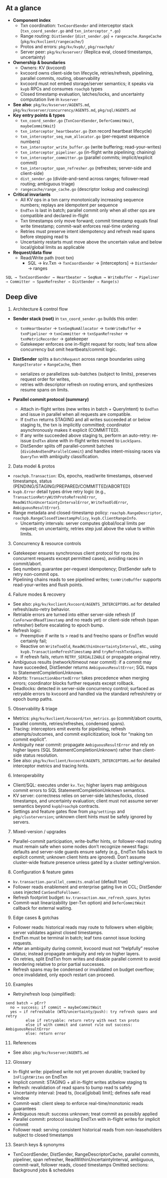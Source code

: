 ## At a glance
- **Component index**
  - Txn coordination: `TxnCoordSender` and interceptor stack (`txn_coord_sender.go` and `txn_interceptor_*.go`)
  - Range routing: `DistSender` (`dist_sender.go`) + `rangecache.RangeCache` (`pkg/kv/kvclient/rangecache/`)
  - Protos and errors: `pkg/kv/kvpb/`, `pkg/roachpb/`
  - Server peer: `pkg/kv/kvserver/` (Replica eval, closed timestamps, uncertainty)
- **Ownership & boundaries**
  - Owners: KV (kvcoord)
  - kvcoord owns client-side txn lifecycle, retries/refresh, pipelining, parallel commits, routing, observability
  - kvcoord must not embed storage/server semantics; it speaks via `kvpb` RPCs and consumes `roachpb` types
  - Closed timestamp evaluation, latches/locks, and uncertainty computation live in `kvserver`
- **See also**: `pkg/kv/kvserver/AGENTS.md`, `pkg/kv/kvserver/concurrency/AGENTS.md`, `pkg/sql/AGENTS.md`
- **Key entry points & types**
  - `txn_coord_sender.go` (`TxnCoordSender`, `DeferCommitWait`, `maybeCommitWait`)
  - `txn_interceptor_heartbeater.go` (txn record heartbeat lifecycle)
  - `txn_interceptor_seq_num_allocator.go` (per-request sequence numbers)
  - `txn_interceptor_write_buffer.go` (write buffering; read-your-writes)
  - `txn_interceptor_pipeliner.go` (in-flight write pipelining; chaining)
  - `txn_interceptor_committer.go` (parallel commits; implicit/explicit commit)
  - `txn_interceptor_span_refresher.go` (refreshes; server-side and client-side)
  - `dist_sender.go` (divide-and-send across ranges; follower-read routing; ambiguous triage)
  - `rangecache/range_cache.go` (descriptor lookup and coalescing)
- **Critical invariants**
  - All KV ops in a txn carry monotonically increasing sequence numbers; replays are idempotent per sequence
  - `EndTxn` is last in batch; parallel commit only when all other ops are compatible and declared in-flight
  - Txn timestamps only move forward; commit timestamp equals final write timestamp; commit-wait enforces real-time ordering
  - Retries must preserve intent idempotency and refresh read spans before stepping read ts
  - Uncertainty restarts must move above the uncertain value and below local/global limits as applicable
- **Request/data flow**
  - Read/Write path (root txn)
    - SQL → kv.Txn → `TxnCoordSender` → [interceptors] → `DistSender` → ranges
```
SQL → TxnCoordSender → Heartbeater → SeqNum → WriteBuffer → Pipeliner → Committer → SpanRefresher → DistSender → Range(s)
```

## Deep dive
1) Architecture & control flow
- **Sender stack (root)** in `txn_coord_sender.go` builds this order:
  - `txnHeartbeater` → `txnSeqNumAllocator` → `txnWriteBuffer` → `txnPipeliner` → `txnCommitter` → `txnSpanRefresher` → `txnMetricRecorder` → gatekeeper
  - Gatekeeper enforces one in-flight request for roots; leaf txns allow concurrency but omit heartbeats/commit logic.
- **DistSender** splits a `BatchRequest` across range boundaries using `RangeIterator` + `RangeCache`, then
  - serializes or parallelizes sub-batches (subject to limits), preserves request order for writes,
  - retries with descriptor refresh on routing errors, and synthesizes resume spans on limits.

- **Parallel commit protocol (summary)**
  - Attach in-flight writes (new writes in batch + QueryIntent) to `EndTxn` and issue in parallel when all requests are compatible.
  - If `EndTxn` returns STAGING and all writes succeeded at or below staging ts, the txn is implicitly committed; coordinator asynchronously makes it explicit (COMMITTED).
  - If any write succeeded above staging ts, perform an auto-retry: re-issue `EndTxn` alone with in-flight writes moved to `LockSpans`.
  - DistSender splits off parallel-commit batches (`divideAndSendParallelCommit`) and handles intent-missing races via `QueryTxn` with ambiguity classification.

2) Data model & protos
- `roachpb.Transaction`: IDs, epochs, read/write timestamps, observed timestamps, status (PENDING/STAGING/PREPARED/COMMITTED/ABORTED)
- `kvpb.Error` detail types drive retry logic (e.g., `TransactionRetryWithProtoRefreshError`, `ReadWithinUncertaintyIntervalError`, `WriteTooOldError`, `AmbiguousResultError`).
- Range metadata and closed-timestamp policy: `roachpb.RangeDescriptor`, `roachpb.RangeClosedTimestampPolicy`, `kvpb.ClientRangeInfo`.
  - Uncertainty intervals: server computes global/local limits per request; on uncertainty, retries step just above the value ts within limits.

3) Concurrency & resource controls
- Gatekeeper ensures synchronous client protocol for roots (no concurrent requests except permitted cases), avoiding races in commit/abort.
- Seq numbers guarantee per-request idempotency; DistSender safe to retry non-commit ops.
- Pipelining chains reads to see pipelined writes; `txnWriteBuffer` supports read-your-writes and flush points.

4) Failure modes & recovery
- See also: `pkg/kv/kvclient/kvcoord/AGENTS_INTERCEPTORS.md` for detailed refresh/auto-retry behavior.
- Retriable errors are turned into either server-side refresh (if `CanForwardReadTimestamp` and no reads yet) or client-side refresh (span refresher) before escalating to epoch bump.
- Refresh logic:
  - Preemptive if write ts > read ts and free/no spans or EndTxn would certainly fail;
  - Reactive on `WriteTooOld`, `ReadWithinUncertaintyInterval`, etc., using `kvpb.TransactionRefreshTimestamp` and `tryRefreshTxnSpans`.
  - If refresh fails, return `RETRY_SERIALIZABLE` or propagate original retry.
- Ambiguous results (network/timeout near commit): if a commit may have succeeded, DistSender returns `AmbiguousResultError`; SQL maps to StatementCompletionUnknown.
- Aborts: `TransactionAbortedError` takes precedence when merging errors; coordinator blocks further requests except rollback.
 - Deadlocks: detected in server-side concurrency control; surfaced as retryable errors to kvcoord and handled via the standard refresh/retry or epoch bump paths.

5) Observability & triage
- Metrics: `pkg/kv/kvclient/kvcoord/txn_metrics.go` (commit/abort counts, parallel commits, retries/refreshes, condensed spans).
- Tracing: interceptors emit events for pipelining, refresh attempts/outcomes, and commit explicitization; look for “making txn commit explicit”.
- Ambiguity near commit: propagate `AmbiguousResultError` and rely on higher layers (SQL StatementCompletionUnknown) rather than client-side status resolution.
- See also: `pkg/kv/kvclient/kvcoord/AGENTS_INTERCEPTORS.md` for detailed interceptor metrics and tracing hints.

6) Interoperability
- Client/SQL: executes under `kv.Txn`; higher layers map ambiguous commit errors to SQL StatementCompletionUnknown semantics.
- KV server: correctness relies on server-side latches/locks, closed timestamps, and uncertainty evaluation; client must not assume server semantics beyond `kvpb`/`roachpb` contracts.
- Settings and feature gates flow from `pkg/settings` and `pkg/clusterversion`; unknown client hints must be safely ignored by servers.

7) Mixed-version / upgrades
- Parallel-commit participation, write-buffer hints, or follower-read routing must remain safe when some nodes don’t recognize newest flags: defaults and server-side guards ensure safety (e.g., EndTxn falls back to explicit commit; unknown client hints are ignored). Don’t assume cluster-wide feature presence unless gated by a cluster setting/version.

8) Configuration & feature gates
- `kv.transaction.parallel_commits.enabled` (default true)
- Follower reads enablement and enterprise gating live in CCL; DistSender uses injected `CanSendToFollower`.
- Refresh footprint budget: `kv.transaction.max_refresh_spans_bytes`
- Commit-wait linearizability (per-Txn option) and `DeferCommitWait` callback for external waiting.

9) Edge cases & gotchas
- Follower reads: historical reads may route to followers when eligible; server validates against closed timestamps.
- EndTxn must be terminal in batch; leaf txns cannot issue locking requests.
- After an ambiguity during commit, kvcoord must not “helpfully” resolve status; instead propagate ambiguity and rely on higher layers.
- On retries, split EndTxn from writes and disable parallel commit to avoid reordering relative to prior partial successes.
- Refresh spans may be condensed or invalidated on budget overflow; once invalidated, only epoch restart can proceed.

10) Examples
- Retry/refresh loop (simplified):
```
send batch → pErr?
  no → success; if commit → maybeCommitWait
  yes → if refreshable (WTO/uncertainty/push): try refresh spans and retry
         else if retryable: return retry with next txn proto
         else if with commit and cannot rule out success: AmbiguousResultError
         else: return error
```

11) References
- See also: `pkg/kv/kvserver/AGENTS.md`

12) Glossary
- In-flight write: pipelined write not yet proven durable; tracked by `InFlightWrites` on EndTxn
- Implicit commit: STAGING + all in-flight writes at/below staging ts
- Refresh: revalidation of read spans to bump read ts safely
- Uncertainty interval: [read ts, (local|global) limit]; defines safe read window
- Commit-wait: client sleep to enforce real-time/monotonic reads guarantees
- Ambiguous result: success unknown; treat commit as possibly applied
- Parallel commit: protocol issuing EndTxn with in-flight writes for implicit commit
- Follower read: serving consistent historical reads from non-leaseholders subject to closed timestamps

13) Search keys & synonyms
- TxnCoordSender, DistSender, RangeDescriptorCache, parallel commits, pipeliner, span refresher, ReadWithinUncertaintyInterval, ambiguous, commit-wait, follower reads, closed timestamps
Omitted sections: Background jobs & schedules